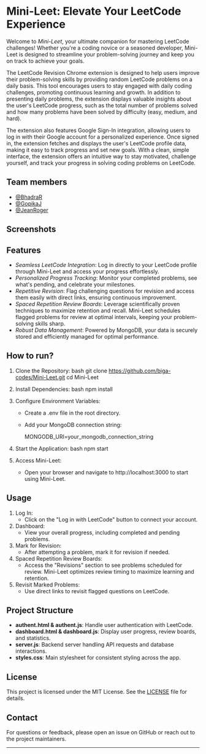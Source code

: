 # Mini-Leet: Elevate Your LeetCode Experience

Welcome to *Mini-Leet*, your ultimate companion for mastering LeetCode challenges! Whether you're a coding novice or a seasoned developer, Mini-Leet is designed to streamline your problem-solving journey and keep you on track to achieve your goals.

The LeetCode Revision Chrome extension is designed to help users improve their problem-solving skills by providing random LeetCode problems on a daily basis. This tool encourages users to stay engaged with daily coding challenges, promoting continuous learning and growth. In addition to presenting daily problems, the extension displays valuable insights about the user's LeetCode progress, such as the total number of problems solved and how many problems have been solved by difficulty (easy, medium, and hard). 

The extension also features Google Sign-In integration, allowing users to log in with their Google account for a personalized experience. Once signed in, the extension fetches and displays the user's LeetCode profile data, making it easy to track progress and set new goals. With a clean, simple interface, the extension offers an intuitive way to stay motivated, challenge yourself, and track your progress in solving coding problems on LeetCode.


## Team members

- [@BhadraR](https://www.github.com/Bhadra2005)
- [@GopikaJ](https://github.com/biga-codes)
- [@JeanRoger](https://github.com/Jean2004-aka)


## Screenshots


## Features

- *Seamless LeetCode Integration*: Log in directly to your LeetCode profile through Mini-Leet and access your progress effortlessly.  
- *Personalized Progress Tracking*: Monitor your completed problems, see what's pending, and celebrate your milestones.  
- *Repetitive Revision*: Flag challenging questions for revision and access them easily with direct links, ensuring continuous improvement.  
- *Spaced Repetition Review Boards*: Leverage scientifically proven techniques to maximize retention and recall. Mini-Leet schedules flagged problems for review at optimal intervals, keeping your problem-solving skills sharp.  
- *Robust Data Management*: Powered by MongoDB, your data is securely stored and efficiently managed for optimal performance.  

## How to run?

1. Clone the Repository:
   bash
   git clone https://github.com/biga-codes/Mini-Leet.git
   cd Mini-Leet
   
2. Install Dependencies:
   bash
   npm install
   
3. Configure Environment Variables:
   - Create a .env file in the root directory.
   - Add your MongoDB connection string:
     
     MONGODB_URI=your_mongodb_connection_string
     
4. Start the Application:
   bash
   npm start
   
5. Access Mini-Leet:
   - Open your browser and navigate to http://localhost:3000 to start using Mini-Leet.

## Usage

1. Log In:
   - Click on the "Log in with LeetCode" button to connect your account.  
2. Dashboard:
   - View your overall progress, including completed and pending problems.  
3. Mark for Revision:
   - After attempting a problem, mark it for revision if needed.  
4. Spaced Repetition Review Boards:
   - Access the "Revisions" section to see problems scheduled for review. Mini-Leet optimizes review timing to maximize learning and retention.  
5. Revisit Marked Problems:
   - Use direct links to revisit flagged questions on LeetCode.  

## Project Structure

- **authent.html & authent.js**: Handle user authentication with LeetCode.  
- **dashboard.html & dashboard.js**: Display user progress, review boards, and statistics.  
- **server.js**: Backend server handling API requests and database interactions.  
- **styles.css**: Main stylesheet for consistent styling across the app.  


## License

This project is licensed under the MIT License. See the [LICENSE](LICENSE) file for details.

## Contact

For questions or feedback, please open an issue on GitHub or reach out to the project maintainers.

---

